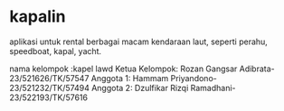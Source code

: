 # kapalin
aplikasi untuk rental berbagai macam kendaraan laut, seperti perahu, speedboat, kapal, yacht.

nama kelompok :kapel lawd
Ketua Kelompok: Rozan Gangsar Adibrata-23/521626/TK/57547
Anggota 1: Hammam Priyandono-23/521232/TK/57494
Anggota 2: Dzulfikar Rizqi Ramadhani-23/522193/TK/57616

